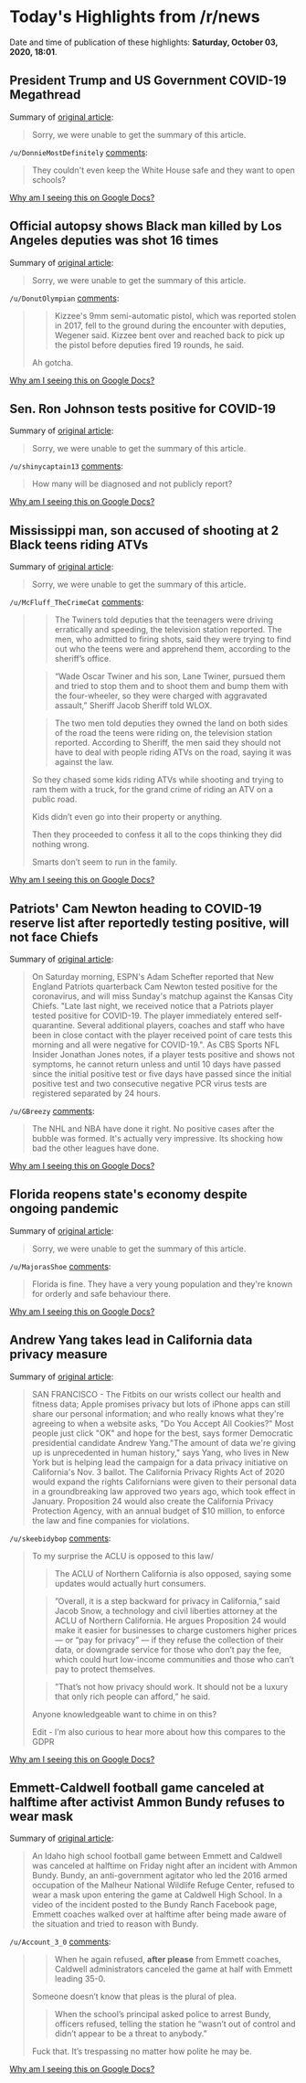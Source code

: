 # Today's Highlights from /r/news

Date and time of publication of these highlights: **Saturday, October 03, 2020, 18:01**.

## President Trump and US Government COVID-19 Megathread

Summary of [original article](https://www.reddit.com/r/news/comments/j44qrs/president_trump_and_us_government_covid19/):

> Sorry, we were unable to get the summary of this article.

`/u/DonnieMostDefinitely` [comments](https://www.reddit.com/r/news/comments/j44qrs/president_trump_and_us_government_covid19/):

> They couldn't even keep the White House safe and they want to open schools?

[Why am I seeing this on Google Docs?](https://docs.google.com/document/d/1Dc6We63vOXIZsc0op-Bt4abqkYjXzOigalQqFxmvvbM/edit?usp=sharing)

## Official autopsy shows Black man killed by Los Angeles deputies was shot 16 times

Summary of [original article](https://www.cnn.com/2020/10/03/us/dijon-kizzee-autopsy-report/index.html):

> Sorry, we were unable to get the summary of this article.

`/u/DonutOlympian` [comments](https://www.reddit.com/r/news/comments/j4kzql/official_autopsy_shows_black_man_killed_by_los/):

> >Kizzee's 9mm semi-automatic pistol, which was reported stolen in 2017, fell to the ground during the encounter with deputies, Wegener said. Kizzee bent over and reached back to pick up the pistol before deputies fired 19 rounds, he said. 
> 
> Ah gotcha.

[Why am I seeing this on Google Docs?](https://docs.google.com/document/d/1Dc6We63vOXIZsc0op-Bt4abqkYjXzOigalQqFxmvvbM/edit?usp=sharing)

## Sen. Ron Johnson tests positive for COVID-19

Summary of [original article](https://www.nbc15.com/2020/10/03/sen-ron-johnson-tests-positive-for-covid-19/):

> Sorry, we were unable to get the summary of this article.

`/u/shinycaptain13` [comments](https://www.reddit.com/r/news/comments/j4f3r8/sen_ron_johnson_tests_positive_for_covid19/):

> How many will be diagnosed and not publicly report?

[Why am I seeing this on Google Docs?](https://docs.google.com/document/d/1Dc6We63vOXIZsc0op-Bt4abqkYjXzOigalQqFxmvvbM/edit?usp=sharing)

## Mississippi man, son accused of shooting at 2 Black teens riding ATVs

Summary of [original article](https://www.fox23.com/news/trending/mississippi-man-son-accused-shooting-2-black-teens-riding-atvs/ZBBYPB2DVVGHTGSOEEO66SQEOI/):

> Sorry, we were unable to get the summary of this article.

`/u/McFluff_TheCrimeCat` [comments](https://www.reddit.com/r/news/comments/j4mc6s/mississippi_man_son_accused_of_shooting_at_2/):

> > The Twiners told deputies that the teenagers were driving erratically and speeding, the television station reported. The men, who admitted to firing shots, said they were trying to find out who the teens were and apprehend them, according to the sheriff’s office.
>   
> 
> >“Wade Oscar Twiner and his son, Lane Twiner, pursued them and tried to stop them and to shoot them and bump them with the four-wheeler, so they were charged with aggravated assault,” Sheriff Jacob Sheriff told WLOX.
>   
> 
> > The two men told deputies they owned the land on both sides of the road the teens were riding on, the television station reported. According to Sheriff, the men said they should not have to deal with people riding ATVs on the road, saying it was against the law.
>   
> So they chased some kids riding ATVs while shooting and trying to ram them with a truck, for the grand crime of riding an ATV on a public road. 
>   
> Kids didn’t even go into their property or anything.
>   
> Then they proceeded to confess it all to the cops thinking they did nothing wrong. 
>   
> Smarts don’t seem to run in the family.

[Why am I seeing this on Google Docs?](https://docs.google.com/document/d/1Dc6We63vOXIZsc0op-Bt4abqkYjXzOigalQqFxmvvbM/edit?usp=sharing)

## Patriots' Cam Newton heading to COVID-19 reserve list after reportedly testing positive, will not face Chiefs

Summary of [original article](https://www.cbssports.com/nfl/news/patriots-cam-newton-heading-to-covid-19-reserve-list-after-reportedly-testing-positive-will-not-face-chiefs/):

> On Saturday morning, ESPN's Adam Schefter reported that New England Patriots quarterback Cam Newton tested positive for the coronavirus, and will miss Sunday's matchup against the Kansas City Chiefs. "Late last night, we received notice that a Patriots player tested positive for COVID-19. The player immediately entered self-quarantine. Several additional players, coaches and staff who have been in close contact with the player received point of care tests this morning and all were negative for COVID-19.". As CBS Sports NFL Insider Jonathan Jones notes, if a player tests positive and shows not symptoms, he cannot return unless and until 10 days have passed since the initial positive test or five days have passed since the initial positive test and two consecutive negative PCR virus tests are registered separated by 24 hours.

`/u/GBreezy` [comments](https://www.reddit.com/r/news/comments/j4h3df/patriots_cam_newton_heading_to_covid19_reserve/):

> The NHL and NBA have done it right. No positive cases after the bubble was formed. It's actually very impressive. Its shocking how bad the other leagues have done.

[Why am I seeing this on Google Docs?](https://docs.google.com/document/d/1Dc6We63vOXIZsc0op-Bt4abqkYjXzOigalQqFxmvvbM/edit?usp=sharing)

## Florida reopens state's economy despite ongoing pandemic

Summary of [original article](https://abcnews.go.com/Health/wireStory/florida-governor-reopening-states-economy-spread-73244205):

> Sorry, we were unable to get the summary of this article.

`/u/MajorasShoe` [comments](https://www.reddit.com/r/news/comments/j4fv2h/florida_reopens_states_economy_despite_ongoing/):

> Florida is fine. They have a very young population and they're known for orderly and safe behaviour there.

[Why am I seeing this on Google Docs?](https://docs.google.com/document/d/1Dc6We63vOXIZsc0op-Bt4abqkYjXzOigalQqFxmvvbM/edit?usp=sharing)

## Andrew Yang takes lead in California data privacy measure

Summary of [original article](https://apnews.com/article/election-2020-data-privacy-san-francisco-campaigns-andrew-yang-724d9f173c37669257cbe7f0037aeed3):

> SAN FRANCISCO - The Fitbits on our wrists collect our health and fitness data; Apple promises privacy but lots of iPhone apps can still share our personal information; and who really knows what they're agreeing to when a website asks, "Do You Accept All Cookies?" Most people just click "OK" and hope for the best, says former Democratic presidential candidate Andrew Yang."The amount of data we're giving up is unprecedented in human history," says Yang, who lives in New York but is helping lead the campaign for a data privacy initiative on California's Nov. 3 ballot. The California Privacy Rights Act of 2020 would expand the rights Californians were given to their personal data in a groundbreaking law approved two years ago, which took effect in January. Proposition 24 would also create the California Privacy Protection Agency, with an annual budget of $10 million, to enforce the law and fine companies for violations.

`/u/skeebidybop` [comments](https://www.reddit.com/r/news/comments/j4oae3/andrew_yang_takes_lead_in_california_data_privacy/):

> To my surprise the ACLU is opposed to this law/
> 
> > The ACLU of Northern California is also opposed, saying some updates would actually hurt consumers.
> 
> >”Overall, it is a step backward for privacy in California,” said Jacob Snow, a technology and civil liberties attorney at the ACLU of Northern California. He argues Proposition 24 would make it easier for businesses to charge customers higher prices — or “pay for privacy” — if they refuse the collection of their data, or downgrade service for those who don’t pay the fee, which could hurt low-income communities and those who can’t pay to protect themselves.
> 
> >”That’s not how privacy should work. It should not be a luxury that only rich people can afford,” he said.
> 
> Anyone knowledgeable want to chime in on this?
> 
> Edit - I’m also curious to hear more about how this compares to the GDPR

[Why am I seeing this on Google Docs?](https://docs.google.com/document/d/1Dc6We63vOXIZsc0op-Bt4abqkYjXzOigalQqFxmvvbM/edit?usp=sharing)

## Emmett-Caldwell football game canceled at halftime after activist Ammon Bundy refuses to wear mask

Summary of [original article](https://scorebooklive.com/idaho/2020/10/02/emmett-caldwell-football-game-canceled-at-halftime-after-ammon-bundy-refuses-to-wear-mask/):

> An Idaho high school football game between Emmett and Caldwell was canceled at halftime on Friday night after an incident with Ammon Bundy. Bundy, an anti-government agitator who led the 2016 armed occupation of the Malheur National Wildlife Refuge Center, refused to wear a mask upon entering the game at Caldwell High School. In a video of the incident posted to the Bundy Ranch Facebook page, Emmett coaches walked over at halftime after being made aware of the situation and tried to reason with Bundy.

`/u/Account_3_0` [comments](https://www.reddit.com/r/news/comments/j4l9kk/emmettcaldwell_football_game_canceled_at_halftime/):

> > When he again refused, **after please**  from Emmett coaches, Caldwell administrators canceled the game at half with Emmett leading 35-0.
> 
> 
> Someone doesn’t know that pleas is the plural of plea.  
> 
> 
> > When the school’s principal asked police to arrest Bundy, officers refused, telling the station he “wasn’t out of control and didn’t appear to be a threat to anybody.”
> 
> Fuck that. It’s trespassing no matter how polite he may be.

[Why am I seeing this on Google Docs?](https://docs.google.com/document/d/1Dc6We63vOXIZsc0op-Bt4abqkYjXzOigalQqFxmvvbM/edit?usp=sharing)

